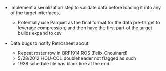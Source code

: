 - Implement a serialization step to validate data before
loading it into any of the target interfaces.
    - Potentially use Parquet as the final format for the
    data pre-target to leverage compression, and then have
    the first part of the target builds expand to csv

- Data bugs to notify Retrosheet about:
    - Repeat roster row in BRF1914.ROS (Felix Chouinard)
    - 5/28/2012 HOU-COL doubleheader not flagged as such
    - 1938 schedule file has blank line at the end